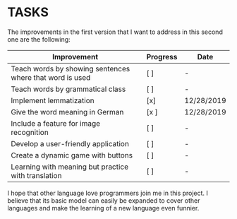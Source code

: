 # TASKS

The improvements in the first version that I want to address in this second one are the following:

Improvement | Progress | Date
------------ | ------------- | -------------
Teach words by showing sentences where that word is used | [ ] | -
Teach words by grammatical class | [ ] | -
Implement lemmatization | [x] | 12/28/2019
Give the word meaning in German | [x ] | 12/28/2019
Include a feature for image recognition | [ ] | -
Develop a user-friendly application | [ ] | -
Create a dynamic game with buttons | [ ] | -
Learning with meaning but practice with translation | [ ] | -

I hope that other language love programmers join me in this project. I believe that its basic model can easily be expanded to cover other languages and make the learning of a new language even funnier.
